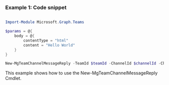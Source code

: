 ### Example 1: Code snippet

```powershell

Import-Module Microsoft.Graph.Teams

$params = @{
	body = @{
		contentType = "html"
		content = "Hello World"
	}
}

New-MgTeamChannelMessageReply -TeamId $teamId -ChannelId $channelId -ChatMessageId $chatMessageId -BodyParameter $params

```
This example shows how to use the New-MgTeamChannelMessageReply Cmdlet.

